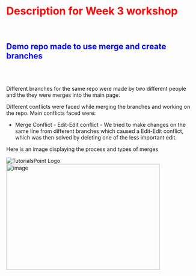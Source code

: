 <h1 style="color:red;"> Description for Week 3 workshop </h1>
<br>
<h2 style="color:blue;"> Demo repo made to use merge and create branches </h2>
 </br>
<br>
<p>Different branches for the same repo were made by two different people and the they were merges into the main page.
</br>
 <p> Different conflicts were faced while merging the branches and working on the repo. Main conflicts faced were:</p> 
<ul>
<li> Merge Conflict - Edit-Edit conflict - We tried to make changes on the same line from different branches  which caused a Edit-Edit conflict, which was then solved by deleting one of the less important edit. </li></ul></p>
<p> Here is an image displaying the process and types of merges</p>
<img src="" alt="TutorialsPoint Logo" /><img width="408" height="282" alt="image" src="https://github.com/user-attachments/assets/d3c84e59-d499-425d-9438-9c70e4492e2a" />
